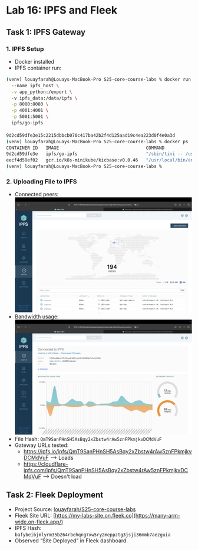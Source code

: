 # Lab 16: IPFS and Fleek

## Task 1: IPFS Gateway

### 1. IPFS Setup

- Docker installed
- IPFS container run: 
```bash
(venv) louayfarah@Louays-MacBook-Pro S25-core-course-labs % docker run -d \    
  --name ipfs_host \
  -v app_python:/export \ 
  -v ipfs_data:/data/ipfs \
  -p 8080:8080 \
  -p 4001:4001 \
  -p 5001:5001 \
  ipfs/go-ipfs

9d2cd59dfe3e15c2215dbbcb070c417ba42b2f4d125aad19c4ea223d0f4e0a3d
(venv) louayfarah@Louays-MacBook-Pro S25-core-course-labs % docker ps
CONTAINER ID   IMAGE                                 COMMAND                  CREATED         STATUS                   PORTS                                                                                                                                  NAMES
9d2cd59dfe3e   ipfs/go-ipfs                          "/sbin/tini -- /usr/…"   9 seconds ago   Up 9 seconds (healthy)   0.0.0.0:4001->4001/tcp, 0.0.0.0:5001->5001/tcp, 4001/udp, 0.0.0.0:8080->8080/tcp, 8081/tcp                                             ipfs_host
eecf4d58ef02   gcr.io/k8s-minikube/kicbase:v0.0.46   "/usr/local/bin/entr…"   4 days ago      Up 18 hours              127.0.0.1:49502->22/tcp, 127.0.0.1:49498->2376/tcp, 127.0.0.1:49500->5000/tcp, 127.0.0.1:49501->8443/tcp, 127.0.0.1:49499->32443/tcp   minikube
(venv) louayfarah@Louays-MacBook-Pro S25-core-course-labs %
```

### 2. Uploading File to IPFS

- Connected peers: 
![upload-file](screenshots/peers.png)
- Bandwidth usage:
![upload-file](screenshots/bandwidth.png)
- File Hash: `QmT9SanPHnSH5AsBqy2xZbstw4rAw5znFPkmjkvDCMdVuF`
- Gateway URLs tested:
  - https://ipfs.io/ipfs/QmT9SanPHnSH5AsBqy2xZbstw4rAw5znFPkmjkvDCMdVuF --> Loads
  - https://cloudflare-ipfs.com/ipfs/QmT9SanPHnSH5AsBqy2xZbstw4rAw5znFPkmjkvDCMdVuF --> Doesn't load


## Task 2: Fleek Deployment

- Project Source: [louayfarah/S25-core-course-labs](https://github.com/louayfarah/S25-core-course-labs)
- Fleek Site URL: [https://my-labs-site.on.fleek.co](https://many-arm-wide.on-fleek.app/)
- IPFS Hash: `bafybeibjmlyrm35b264rbehqng7xw5ry2meppztg3jsji36mmb7aezguia`
- Observed “Site Deployed” in Fleek dashboard.
